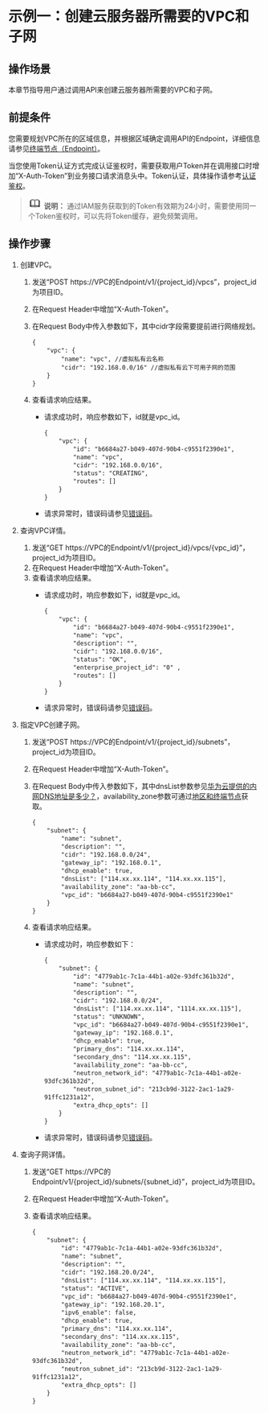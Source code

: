 # 示例一：创建云服务器所需要的VPC和子网<a name="vpc_apieg_0002"></a>

## 操作场景<a name="section138381652181710"></a>

本章节指导用户通过调用API来创建云服务器所需要的VPC和子网。

## 前提条件<a name="section109541355172116"></a>

您需要规划VPC所在的区域信息，并根据区域确定调用API的Endpoint，详细信息请参见[终端节点（Endpoint）](终端节点（Endpoint）.md)。

当您使用Token认证方式完成认证鉴权时，需要获取用户Token并在调用接口时增加“X-Auth-Token”到业务接口请求消息头中。Token认证，具体操作请参考[认证鉴权](认证鉴权.md)。

>![](public_sys-resources/icon-note.gif) **说明：** 
>通过IAM服务获取到的Token有效期为24小时，需要使用同一个Token鉴权时，可以先将Token缓存，避免频繁调用。

## 操作步骤<a name="section7856948"></a>

1.  创建VPC。
    1.  发送“POST  https://VPC的Endpoint/v1/\{project\_id\}/vpcs”，project\_id为项目ID。
    2.  在Request Header中增加“X-Auth-Token”。
    3.  在Request Body中传入参数如下，其中cidr字段需要提前进行网络规划。

        ```
        {
            "vpc": {
                "name": "vpc", //虚拟私有云名称
                "cidr": "192.168.0.0/16" //虚拟私有云下可用子网的范围
            }
        }
        ```

    4.  查看请求响应结果。
        -   请求成功时，响应参数如下，id就是vpc\_id。

            ```
            {
                "vpc": {
                    "id": "b6684a27-b049-407d-90b4-c9551f2390e1",
                    "name": "vpc",
                    "cidr": "192.168.0.0/16",
                    "status": "CREATING",
                    "routes": []
                }
            }
            ```

        -   请求异常时，错误码请参见[错误码](错误码.md)。



1.  查询VPC详情。
    1.  发送“GET  https://VPC的Endpoint/v1/\{project\_id\}/vpcs/\{vpc\_id\}”，project\_id为项目ID。
    2.  在Request Header中增加“X-Auth-Token”。
    3.  查看请求响应结果。
        -   请求成功时，响应参数如下，id就是vpc\_id。

            ```
            {
                "vpc": {
                    "id": "b6684a27-b049-407d-90b4-c9551f2390e1",
                    "name": "vpc",
                    "description": "",
                    "cidr": "192.168.0.0/16",
                    "status": "OK",
                    "enterprise_project_id": "0" ,
                    "routes": []
                }
            }
            ```

        -   请求异常时，错误码请参见[错误码](错误码.md)。

2.  指定VPC创建子网。
    1.  发送“POST  https://VPC的Endpoint/v1/\{project\_id\}/subnets”，project\_id为项目ID。
    2.  在Request Header中增加“X-Auth-Token”。
    3.  在Request Body中传入参数如下，其中dnsList参数参见[华为云提供的内网DNS地址是多少？](https://support.huaweicloud.com/dns_faq/dns_faq_002.html)，availability\_zone参数可通过[地区和终端节点](https://developer.huaweicloud.com/endpoint?VPC)获取。

        ```
        {
        	"subnet": {
        		"name": "subnet",
        		"description": "",
        		"cidr": "192.168.0.0/24",
        		"gateway_ip": "192.168.0.1",
        		"dhcp_enable": true,
        		"dnsList": ["114.xx.xx.114", "114.xx.xx.115"],
        		"availability_zone": "aa-bb-cc",
        		"vpc_id": "b6684a27-b049-407d-90b4-c9551f2390e1"
        	}
        }
        ```

    4.  查看请求响应结果。
        -   请求成功时，响应参数如下：

            ```
            {
            	"subnet": {
            		"id": "4779ab1c-7c1a-44b1-a02e-93dfc361b32d",
            		"name": "subnet",
            		"description": "",
            		"cidr": "192.168.0.0/24",
            		"dnsList": ["114.xx.xx.114", "1114.xx.xx.115"],
            		"status": "UNKNOWN",
            		"vpc_id": "b6684a27-b049-407d-90b4-c9551f2390e1",
            		"gateway_ip": "192.168.0.1",
            		"dhcp_enable": true,
            		"primary_dns": "114.xx.xx.114",
            		"secondary_dns": "114.xx.xx.115",
            		"availability_zone": "aa-bb-cc",
            		"neutron_network_id": "4779ab1c-7c1a-44b1-a02e-93dfc361b32d",
            		"neutron_subnet_id": "213cb9d-3122-2ac1-1a29-91ffc1231a12",
            		"extra_dhcp_opts": []
            	}
            }
            ```

        -   请求异常时，错误码请参见[错误码](错误码.md)。



1.  查询子网详情。
    1.  发送“GET  https://VPC的Endpoint/v1/\{project\_id\}/subnets/\{subnet\_id\}”，project\_id为项目ID。
    2.  在Request Header中增加“X-Auth-Token”。
    3.  查看请求响应结果。

        ```
        {
        	"subnet": {
        		"id": "4779ab1c-7c1a-44b1-a02e-93dfc361b32d",
        		"name": "subnet",
        		"description": "",
        		"cidr": "192.168.20.0/24",
        		"dnsList": ["114.xx.xx.114", "114.xx.xx.115"],
        		"status": "ACTIVE",
        		"vpc_id": "b6684a27-b049-407d-90b4-c9551f2390e1",
        		"gateway_ip": "192.168.20.1",
        		"ipv6_enable": false,
        		"dhcp_enable": true,
        		"primary_dns": "114.xx.xx.114",
        		"secondary_dns": "114.xx.xx.115",
        		"availability_zone": "aa-bb-cc",
        		"neutron_network_id": "4779ab1c-7c1a-44b1-a02e-93dfc361b32d",
        		"neutron_subnet_id": "213cb9d-3122-2ac1-1a29-91ffc1231a12",
        		"extra_dhcp_opts": []
        	}
        }
        ```




